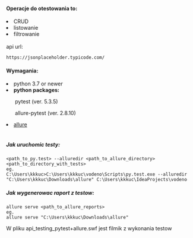 #### Operacje do otestowania to: <br>
 <li>CRUD</li>
 <li>listowanie </li>
 <li>filtrowanie</li>


<br>
api url: <br>

```
https://jsonplaceholder.typicode.com/
```

#### Wymagania:
<li>python 3.7 or newer</li>
<li><b>python packages: </b></li>
<ul>pytest (ver. 5.3.5)</ul>
<ul>allure-pytest (ver. 2.8.10)</ul>
<li><a href="https://docs.qameta.io/allure/">allure </a></li>

<br>

##### Jak uruchomic testy:

```
<path_to_py.test> --alluredir <path_to_allure_directory> <path_to_directory_with_tests>
eg.
C:\Users\kkkuc>C:\Users\kkkuc\vodeno\Scripts\py.test.exe --alluredir "C:\Users\kkkuc\Downloads\allure" C:\Users\kkkuc\IdeaProjects\vodeno
```

##### Jak wygenerowac raport z testow:

```
allure serve <path_to_allure_reports>
eg.
allure serve "C:\Users\kkkuc\Downloads\allure"
```

W pliku api_testing_pytest+allure.swf jest filmik z wykonania testow <br>